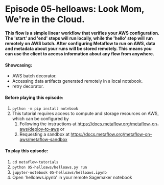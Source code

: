 # Episode 05-helloaws: Look Mom, We're in the Cloud.

**This flow is a simple linear workflow that verifies your AWS
configuration. The 'start' and 'end' steps will run locally, while the 'hello'
step will run remotely on AWS batch. After configuring Metaflow to run on AWS,
data and metadata about your runs will be stored remotely. This means you can
use the client to access information about any flow from anywhere.**

#### Showcasing:
- AWS batch decorator.
- Accessing data artifacts generated remotely in a local notebook.
- retry decorator.

#### Before playing this episode:
1. ```python -m pip install notebook```
2. This tutorial requires access to compute and storage resources on AWS, which
   can be configured by 
   1. Following the instructions at 
         https://docs.metaflow.org/metaflow-on-aws/deploy-to-aws or
   2. Requesting a sandbox at 
         https://docs.metaflow.org/metaflow-on-aws/metaflow-sandbox

#### To play this episode:
1. ```cd metaflow-tutorials```
2. ```python 05-helloaws/helloaws.py run```
3. ```jupyter-notebook 05-helloaws/helloaws.ipynb```
4. Open 'helloaws.ipynb' in your remote Sagemaker notebook
